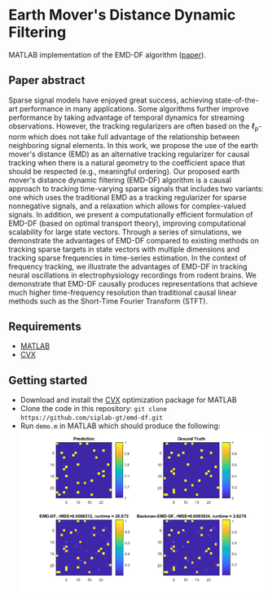 # Earth Mover's Distance Dynamic Filtering

MATLAB implementation of the EMD-DF algorithm ([paper](https://arxiv.org/abs/1806.04674)).

## Paper abstract
Sparse signal models have enjoyed great success, achieving state-of-the-art performance in many applications.
Some algorithms further improve performance by taking advantage of temporal dynamics for streaming observations.
However, the tracking regularizers are often based on the $\ell_p$-norm which does not take full advantage of the relationship between neighboring signal elements.
In this work, we propose the use of the earth mover's distance (EMD) as an alternative tracking regularizer for causal tracking when there is a natural geometry to the coefficient space that should be respected (e.g., meaningful ordering).
Our proposed earth mover's distance dynamic filtering (EMD-DF) algorithm is a causal approach to tracking time-varying sparse signals that includes two variants: one which uses the traditional EMD as a tracking regularizer for sparse nonnegative signals, and a relaxation which allows for complex-valued signals.
In addition, we present a computationally efficient formulation of EMD-DF (based on optimal transport theory), improving computational scalability for large state vectors.
Through a series of simulations, we demonstrate the advantages of EMD-DF compared to existing methods on tracking sparse targets in state vectors with multiple dimensions and tracking sparse frequencies in time-series estimation.
In the context of frequency tracking, we illustrate the advantages of EMD-DF in tracking neural oscillations in electrophysiology recordings from rodent brains.
 We demonstrate that EMD-DF causally produces representations that achieve much higher time-frequency resolution than traditional causal linear methods such as the Short-Time Fourier Transform (STFT).

## Requirements
- [MATLAB](https://www.mathworks.com/products/matlab.html)
- [CVX](http://cvxr.com/cvx/)

## Getting started
- Download and install the [CVX](http://cvxr.com/cvx/) optimization package for MATLAB
- Clone the code in this repository:
`git clone  https://github.com/siplab-gt/emd-df.git`
- Run `demo.m` in MATLAB which should produce the following:
![Demo output](figure.png)
